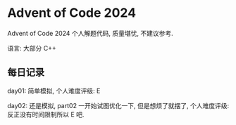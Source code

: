 # Advent of Code 2024
Advent of Code 2024 个人解题代码, 质量堪忧, 不建议参考.

语言: 大部分 C++

## 每日记录

day01: 简单模拟, 个人难度评级: E

day02: 还是模拟, part02 一开始试图优化一下, 但是想烦了就摆了, 个人难度评级: 反正没有时间限制所以 E 吧.
